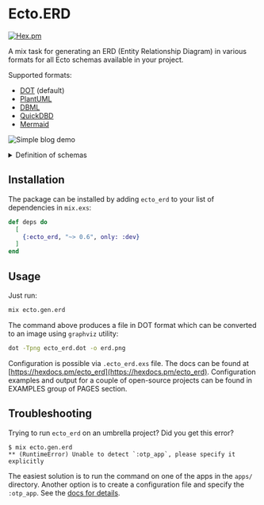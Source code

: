 # Ecto.ERD

[![Hex.pm](https://img.shields.io/hexpm/v/ecto_erd.svg)](https://hex.pm/packages/ecto_erd)

A mix task for generating an ERD (Entity Relationship Diagram) in various
formats for all Ecto schemas available in your project.

Supported formats:

* [DOT](https://en.wikipedia.org/wiki/DOT_(graph_description_language)) (default)
* [PlantUML](https://plantuml.com)
* [DBML](https://www.dbml.org/)
* [QuickDBD](https://www.quickdatabasediagrams.com)
* [Mermaid](https://mermaid-js.github.io/mermaid/#/entityRelationshipDiagram)

![Simple blog demo](assets/simple_blog_dot_demo.png)
<details>
  <summary>Definition of schemas</summary>

  ```elixir
  defmodule Blog.Post do
    use Ecto.Schema

    schema "posts" do
      field(:title, :string)
      field(:text, :string)
      timestamps()
      belongs_to(:user, Blog.User)
      has_many(:comments, Blog.Comment)
    end
  end

  defmodule Blog.Comment do
    use Ecto.Schema

    schema "comments" do
      field(:text, :string)
      timestamps()
      belongs_to(:post, Blog.Post)
      belongs_to(:user, Blog.User)
    end
  end

  defmodule Blog.User do
    use Ecto.Schema

    schema "users" do
      field(:email, :string)
      has_many(:posts, Blog.Post)
      has_many(:comments, Blog.Comment)
    end
  end
  ```

</details>

## Installation

The package can be installed by adding `ecto_erd` to your list of dependencies
in `mix.exs`:

```elixir
def deps do
  [
    {:ecto_erd, "~> 0.6", only: :dev}
  ]
end
```

## Usage

Just run:

```sh
mix ecto.gen.erd
```

The command above produces a file in DOT format which can be converted to an
image using `graphviz` utility:

```sh
dot -Tpng ecto_erd.dot -o erd.png
```

Configuration is possible via `.ecto_erd.exs` file.
The docs can be found at [https://hexdocs.pm/ecto_erd](https://hexdocs.pm/ecto_erd).
Configuration examples and output for a couple of open-source projects can be
found in EXAMPLES group of PAGES section.

## Troubleshooting

Trying to run `ecto_erd` on an umbrella project? Did you get this error?

```
$ mix ecto.gen.erd
** (RuntimeError) Unable to detect `:otp_app`, please specify it explicitly
```

The easiest solution is to run the command on one of the apps in the `apps/` directory. Another option is to create a configuration file and specify the `:otp_app`. See the [docs for details](https://hexdocs.pm/ecto_erd/Mix.Tasks.Ecto.Gen.Erd.html#module-configuration-file).

